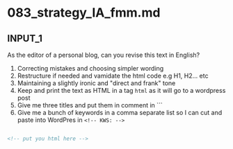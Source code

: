 
# 083_strategy_IA_fmm.md


## INPUT_1


As the editor of a personal blog, can you revise this text in English?
1. Correcting mistakes and choosing simpler wording
2. Restructure if needed and vamidate the html code e.g H1, H2... etc
3. Maintaining a slightly ironic and "direct and frank" tone
4. Keep and print the text as HTML in a tag ```html``` as it will go to a wordpress post
5. Give me three titles and put them in comment in ```<!-- TITLE: -->
5. Give me a bunch of keywords in a comma separate list so I can cut and paste into WordPres in ```<!-- KWS: -->```


```html

<!-- put you html here -->

```




